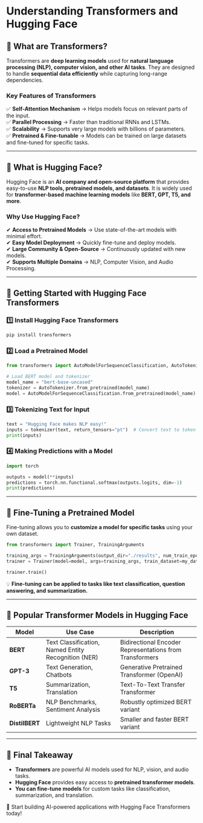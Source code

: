# Understanding Transformers and Hugging Face

## **🔹 What are Transformers?**
Transformers are **deep learning models** used for **natural language processing (NLP), computer vision, and other AI tasks**. They are designed to handle **sequential data efficiently** while capturing long-range dependencies.

### **Key Features of Transformers**
✅ **Self-Attention Mechanism** → Helps models focus on relevant parts of the input.  
✅ **Parallel Processing** → Faster than traditional RNNs and LSTMs.  
✅ **Scalability** → Supports very large models with billions of parameters.  
✅ **Pretrained & Fine-tunable** → Models can be trained on large datasets and fine-tuned for specific tasks.  

---

## **🔹 What is Hugging Face?**
Hugging Face is an **AI company and open-source platform** that provides easy-to-use **NLP tools, pretrained models, and datasets**. It is widely used for **transformer-based machine learning models** like **BERT, GPT, T5, and more**.

### **Why Use Hugging Face?**
✔ **Access to Pretrained Models** → Use state-of-the-art models with minimal effort.  
✔ **Easy Model Deployment** → Quickly fine-tune and deploy models.  
✔ **Large Community & Open-Source** → Continuously updated with new models.  
✔ **Supports Multiple Domains** → NLP, Computer Vision, and Audio Processing.  

---

## **🔹 Getting Started with Hugging Face Transformers**
### **1️⃣ Install Hugging Face Transformers**
```bash
pip install transformers
```

### **2️⃣ Load a Pretrained Model**
```python
from transformers import AutoModelForSequenceClassification, AutoTokenizer

# Load BERT model and tokenizer
model_name = "bert-base-uncased"
tokenizer = AutoTokenizer.from_pretrained(model_name)
model = AutoModelForSequenceClassification.from_pretrained(model_name)
```

### **3️⃣ Tokenizing Text for Input**
```python
text = "Hugging Face makes NLP easy!"
inputs = tokenizer(text, return_tensors="pt")  # Convert text to token IDs
print(inputs)
```

### **4️⃣ Making Predictions with a Model**
```python
import torch

outputs = model(**inputs)
predictions = torch.nn.functional.softmax(outputs.logits, dim=-1)
print(predictions)
```

---

## **🔹 Fine-Tuning a Pretrained Model**
Fine-tuning allows you to **customize a model for specific tasks** using your own dataset.

```python
from transformers import Trainer, TrainingArguments

training_args = TrainingArguments(output_dir="./results", num_train_epochs=3, per_device_train_batch_size=8)
trainer = Trainer(model=model, args=training_args, train_dataset=my_dataset)

trainer.train()
```
💡 **Fine-tuning can be applied to tasks like text classification, question answering, and summarization.**

---

## **🔹 Popular Transformer Models in Hugging Face**
| **Model**      | **Use Case**              | **Description**  |
|--------------|------------------------|----------------|
| **BERT**     | Text Classification, Named Entity Recognition (NER) | Bidirectional Encoder Representations from Transformers |
| **GPT-3**    | Text Generation, Chatbots | Generative Pretrained Transformer (OpenAI) |
| **T5**       | Summarization, Translation | Text-To-Text Transfer Transformer |
| **RoBERTa**  | NLP Benchmarks, Sentiment Analysis | Robustly optimized BERT variant |
| **DistilBERT** | Lightweight NLP Tasks | Smaller and faster BERT variant |

---

## **📌 Final Takeaway**
- **Transformers** are powerful AI models used for NLP, vision, and audio tasks.  
- **Hugging Face** provides easy access to **pretrained transformer models**.  
- **You can fine-tune models** for custom tasks like classification, summarization, and translation.  

🚀 Start building AI-powered applications with Hugging Face Transformers today!

